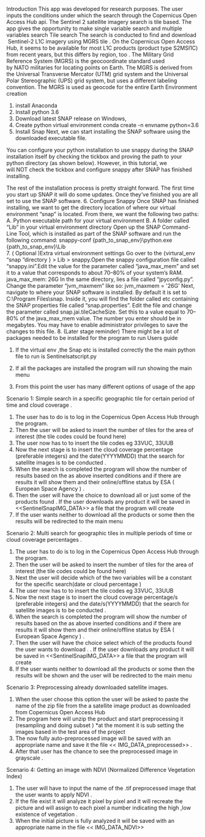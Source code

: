 Introduction 
This app was developed for research purposes. The user inputs the conditions under which the search through the Copernicus Open Access Hub api. The Sentinel 2 satellite imagery search is tile based. The app gives the opportunity to make single variable search and multiple variables search 
Tile search
The search is conducted to find and download  Sentinel-2 L1C imagery using MGRS tile . On the Copernicus Open Access Hub, it seems to be available for most L1C products (product type S2MSI1C) from recent years, but this differs by region, too .
The Military Grid Reference System (MGRS) is the geocoordinate standard used by NATO militaries for locating points on Earth. The MGRS is derived from the Universal Transverse Mercator (UTM) grid system and the Universal Polar Stereographic (UPS) grid system, but uses a different labeling convention. The MGRS is used as geocode for the entire Earth
Environment creation 
1. install Anaconda 
2. Install python 3.6
3. Download latest SNAP release on Windows,
4. Create python virtual  environment 
conda create -n envname python=3.6
5. Install Snap
Next, we can start installing the SNAP software using the downloaded executable file.

You can configure your python installation to use snappy during the SNAP installation itself by checking the tickbox and proving the path to your python directory (as shown below). However, in this tutorial, we will NOT check the tickbox and configure snappy after SNAP has finished installing.

The rest of the installation process is pretty straight forward. The first time you start up SNAP it will do some updates. Once they’ve finished you are all set to use the SNAP software.
6. Configure Snappy 
Once SNAP has finished installing, we want to get the directory location of where our virtual environment “snap” is located. From there, we want the following two paths:
A. Python executable path for your virtual environment
B. A folder called “Lib” in your virtual environment directory
Open up the SNAP Command-Line Tool, which is installed as part of the SNAP software and run the following command:
snappy-conf {path_to_snap_env}\python.exe {path_to_snap_env}\Lib\
7. ( Optional )Extra virtual environment settings 
Go over to the {virtural_env “snap ”directory } > Lib > snappy.Open the snappy configuration file called “snappy.ini”.Edit the value for the parameter called “java_max_mem” and set it to a value that corresponds to about 70–80% of your system’s RAM.
java_max_mem: 26G
In the same directory, lies a file called “jpyconfig.py”. Change the parameter “jvm_maxmem” like so:
jvm_maxmem = '26G'
 Next, navigate to where your SNAP software is installed. By default it is set to C:\Program Files\snap. Inside it, you will find the folder called etc containing the SNAP properties file called “snap.properties”. Edit the file and change the parameter called snap.jai.tileCacheSize. Set this to a value equal to 70–80% of the java_max_mem value. The number you enter should be in megabytes. You may have to enable administrator privileges to save the changes to this file.
8. (Later stage reminder) There might be a lot of packages needed to be installed for the program to run 
Users guide 
1. If the virtual env ,the Snap etc is installed correctly the the main python file to run is Sentinelsatscript.py 
2. If all the packages are installed the program will run showing the main menu 


6. From this point the user has many different options of usage of the app

Scenario 1: Simple search in a specific geographic tile for certain period of time and cloud coverage .
1. The user has to do is to log in the Copernicus Open Access Hub through the program.
2. Then the user will be asked to insert the number of tiles for the area of interest (the tile codes could be found here)
3. The user now has to to insert the tile codes  eg 33VUC, 33UUB
4. Now the next stage is to insert the cloud coverage percentage (preferable integers) and the date(YYYYMMDD) that the search for satellite images is to be conducted .
5. When the search is completed the program  will show the number of results based on the as above inserted conditions and if there are results it will show them and  their online/offline status  by ESA ( European Space Agency ) .
6. Then the user will have the choice to download all or  just some of the products found . If the user downloads any product it will be saved in <<SentinelSnapIMG_DATA>> a file that the program will create 
7. If the user wants neither to download all the products or some then the results will be redirected to the main menu 

Scenario 2: Multi search for geographic tiles in multiple periods of time or  cloud coverage percentages .
1. The user has to do is to log in the Copernicus Open Access Hub through the program.
2. Then the user will be asked to insert the number of tiles for the area of interest (the tile codes could be found here)
3. Next the user will decide which of the two variables will be a constant for the specific search(date or cloud percentage )
4. The user now has to to insert the tile codes  eg 33VUC, 33UUB
5. Now the next stage is to insert the cloud coverage percentage/s (preferable integers) and the date/s(YYYYMMDD) that the search for satellite images is to be conducted .
6. When the search is completed the program  will show the number of results based on the as above inserted conditions and if there are results it will show them and  their online/offline status  by ESA ( European Space Agency ) .
8. Then the user will have the choice select which of the products found the user wants to download . . If the user downloads any product it will be saved in <<SentinelSnapIMG_DATA>> a file that the program will create 
7. If the user wants neither to download all the products or some then the results will be shown and the user will be redirected to the main menu 

Scenario 3: Preprocessing already downloaded satellite images.
1. When the user choose this option the user will be asked to paste the name of the zip file from the a satellite image product as downloaded from Copernicus Open Access Hub  
2. The program here will unzip the product and start preprocessing it (resampling and doing subset )
*at the moment it is sub setting the images based in the test area of the project
3. The now fully auto-preprocessed image will be saved with an appropriate name and save it the file << IMG_DATA_preprocessed>> .
4. After that  user has the chance to see the preprocessed image  in grayscale .

Scenario 4: Getting an image with NDVI (Normalized Difference Vegetation Index)
1. The user will have to input the name of the .tif  preprocessed image that the user wants to apply NDVI . 
2. If the file exist it will analyze it pixel by pixel and it will recreate the picture and will assign to each pixel a number indicating the high ,low  existence of vegetation .
3. When the initial picture is fully analyzed it will be saved with an appropriate name in the file << IMG_DATA_NDVI>>




